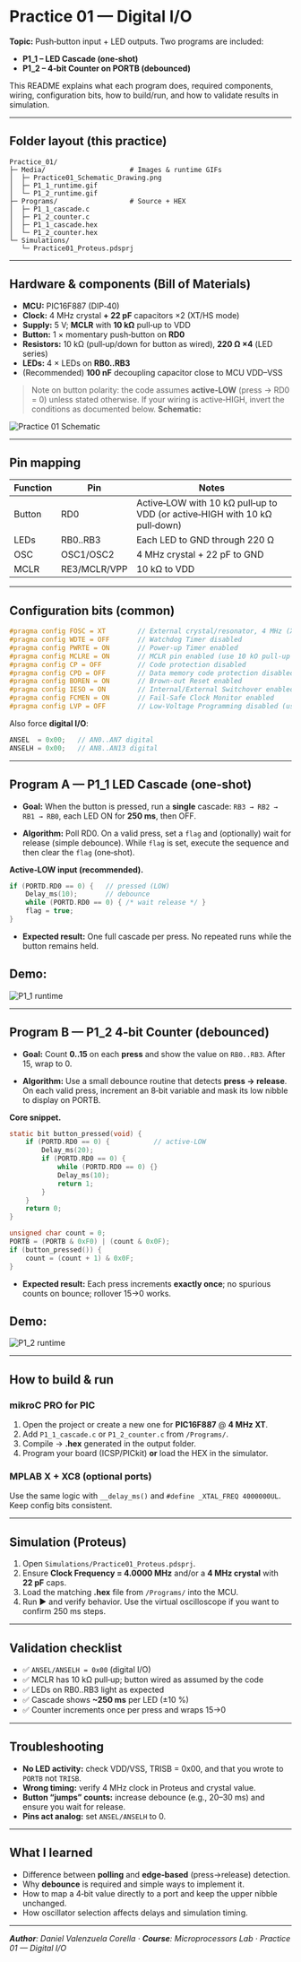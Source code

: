 # Practice 01 — Digital I/O 

**Topic:** Push‑button input + LED outputs. Two programs are included:

* **P1\_1 – LED Cascade (one‑shot)**
* **P1\_2 – 4‑bit Counter on PORTB (debounced)**

This README explains what each program does, required components, wiring, configuration bits, how to build/run, and how to validate results in simulation.

---

## Folder layout (this practice)

```
Practice_01/
├─ Media/                     # Images & runtime GIFs
│  ├─ Practice01_Schematic_Drawing.png
│  ├─ P1_1_runtime.gif
│  └─ P1_2_runtime.gif
├─ Programs/                  # Source + HEX
│  ├─ P1_1_cascade.c
│  ├─ P1_2_counter.c
│  ├─ P1_1_cascade.hex
│  └─ P1_2_counter.hex
└─ Simulations/
   └─ Practice01_Proteus.pdsprj
```
---

## Hardware & components (Bill of Materials)

* **MCU:** PIC16F887 (DIP‑40)
* **Clock:** 4 MHz crystal **+ 22 pF** capacitors ×2 (XT/HS mode)
* **Supply:** 5 V; **MCLR** with **10 kΩ** pull‑up to VDD
* **Button:** 1 × momentary push‑button on **RD0**
* **Resistors:** 10 kΩ (pull‑up/down for button as wired), **220 Ω ×4** (LED series)
* **LEDs:** 4 × LEDs on **RB0..RB3**
* (Recommended) **100 nF** decoupling capacitor close to MCU VDD–VSS

> Note on button polarity: the code assumes **active‑LOW** (press → RD0 = 0) unless stated otherwise. If your wiring is active‑HIGH, invert the conditions as documented below.
**Schematic:**

![Practice 01 Schematic](./Media/Practice01_Schematic_Drawing.png)

---

## Pin mapping

| Function | Pin          | Notes                                                                      |
| -------- | ------------ | -------------------------------------------------------------------------- |
| Button   | RD0          | Active‑LOW with 10 kΩ pull‑up to VDD (or active‑HIGH with 10 kΩ pull‑down) |
| LEDs     | RB0..RB3     | Each LED to GND through 220 Ω                                              |
| OSC      | OSC1/OSC2    | 4 MHz crystal + 22 pF to GND                                               |
| MCLR     | RE3/MCLR/VPP | 10 kΩ to VDD                                                               |

---

## Configuration bits (common)

```c
#pragma config FOSC = XT        // External crystal/resonator, 4 MHz (XT mode)
#pragma config WDTE = OFF       // Watchdog Timer disabled
#pragma config PWRTE = ON       // Power-up Timer enabled
#pragma config MCLRE = ON       // MCLR pin enabled (use 10 kO pull-up to VDD)
#pragma config CP = OFF         // Code protection disabled
#pragma config CPD = OFF        // Data memory code protection disabled
#pragma config BOREN = ON       // Brown-out Reset enabled
#pragma config IESO = ON        // Internal/External Switchover enabled
#pragma config FCMEN = ON       // Fail-Safe Clock Monitor enabled
#pragma config LVP = OFF        // Low-Voltage Programming disabled (use high-voltage programming)
```

Also force **digital I/O**:

```c
ANSEL  = 0x00;   // AN0..AN7 digital
ANSELH = 0x00;   // AN8..AN13 digital
```

---

## Program A — P1\_1 LED Cascade (one‑shot)

 - **Goal:** When the button is pressed, run a **single** cascade:
`RB3 → RB2 → RB1 → RB0`, each LED ON for **250 ms**, then OFF.

 - **Algorithm:** Poll RD0. On a valid press, set a `flag` and (optionally) wait for release (simple debounce). While `flag` is set, execute the sequence and then clear the `flag` (one‑shot).

**Active‑LOW input (recommended).**

```c
if (PORTD.RD0 == 0) {   // pressed (LOW)
    Delay_ms(10);       // debounce
    while (PORTD.RD0 == 0) { /* wait release */ }
    flag = true;
}
```

 - **Expected result:** One full cascade per press. No repeated runs while the button remains held.

**Demo:** 
---
![P1\_1 runtime](.//Media/P1_1_runtime.gif)

---

## Program B — P1\_2 4‑bit Counter (debounced)

 - **Goal:** Count **0..15** on each **press** and show the value on `RB0..RB3`. After 15, wrap to 0.

 - **Algorithm:** Use a small debounce routine that detects **press → release**. On each valid press, increment an 8‑bit variable and mask its low nibble to display on PORTB.

**Core snippet.**

```c
static bit button_pressed(void) {
    if (PORTD.RD0 == 0) {           // active‑LOW
        Delay_ms(20);
        if (PORTD.RD0 == 0) {
            while (PORTD.RD0 == 0) {}
            Delay_ms(10);
            return 1;
        }
    }
    return 0;
}

unsigned char count = 0;
PORTB = (PORTB & 0xF0) | (count & 0x0F);
if (button_pressed()) {
    count = (count + 1) & 0x0F;
}
```

 - **Expected result:** Each press increments **exactly once**; no spurious counts on bounce; rollover 15→0 works.

**Demo:**
---
![P1\_2 runtime](./Media/P1_2_runtime.gif)


---

## How to build & run

### mikroC PRO for PIC

1. Open the project or create a new one for **PIC16F887** @ **4 MHz XT**.
2. Add `P1_1_cascade.c` or `P1_2_counter.c` from `/Programs/`.
3. Compile → **.hex** generated in the output folder.
4. Program your board (ICSP/PICkit) **or** load the HEX in the simulator.

### MPLAB X + XC8 (optional ports)

Use the same logic with `__delay_ms()` and `#define _XTAL_FREQ 4000000UL`. Keep config bits consistent.

---

## Simulation (Proteus)

1. Open `Simulations/Practice01_Proteus.pdsprj`.
2. Ensure **Clock Frequency = 4.0000 MHz** and/or a **4 MHz crystal** with **22 pF** caps.
3. Load the matching **.hex** file from `/Programs/` into the MCU.
4. Run ▶ and verify behavior. Use the virtual oscilloscope if you want to confirm 250 ms steps.

---

## Validation checklist

* ✅ `ANSEL/ANSELH = 0x00` (digital I/O)
* ✅ MCLR has 10 kΩ pull‑up; button wired as assumed by the code
* ✅ LEDs on RB0..RB3 light as expected
* ✅ Cascade shows **\~250 ms** per LED (±10 %)
* ✅ Counter increments once per press and wraps 15→0

---

## Troubleshooting

* **No LED activity:** check VDD/VSS, TRISB = 0x00, and that you wrote to `PORTB` not `TRISB`.
* **Wrong timing:** verify 4 MHz clock in Proteus and crystal value.
* **Button “jumps” counts:** increase debounce (e.g., 20–30 ms) and ensure you wait for release.
* **Pins act analog:** set `ANSEL/ANSELH` to 0.

---

## What I learned

* Difference between **polling** and **edge‑based** (press→release) detection.
* Why **debounce** is required and simple ways to implement it.
* How to map a 4‑bit value directly to a port and keep the upper nibble unchanged.
* How oscillator selection affects delays and simulation timing.

---

***Author**: Daniel Valenzuela Corella · **Course**: Microprocessors Lab · Practice 01 — Digital I/O*
